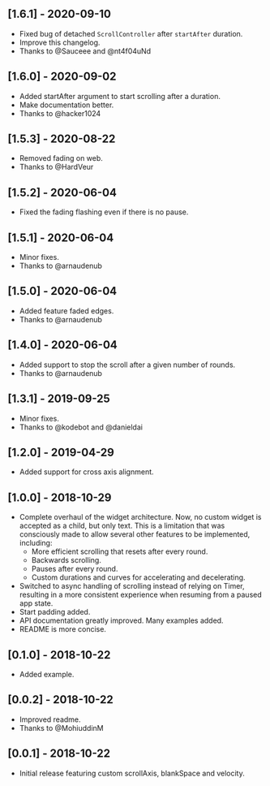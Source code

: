 ## [1.6.1] - 2020-09-10

* Fixed bug of detached `ScrollController` after `startAfter` duration.
* Improve this changelog.
* Thanks to @Sauceee and @nt4f04uNd

## [1.6.0] - 2020-09-02

* Added startAfter argument to start scrolling after a duration.
* Make documentation better.
* Thanks to @hacker1024

## [1.5.3] - 2020-08-22

* Removed fading on web.
* Thanks to @HardVeur

## [1.5.2] - 2020-06-04

* Fixed the fading flashing even if there is no pause.

## [1.5.1] - 2020-06-04

* Minor fixes.
* Thanks to @arnaudenub

## [1.5.0] - 2020-06-04

* Added feature faded edges.
* Thanks to @arnaudenub

## [1.4.0] - 2020-06-04

* Added support to stop the scroll after a given number of rounds.
* Thanks to @arnaudenub

## [1.3.1] - 2019-09-25

* Minor fixes.
* Thanks to @kodebot and @danieldai

## [1.2.0] - 2019-04-29

* Added support for cross axis alignment.

## [1.0.0] - 2018-10-29

* Complete overhaul of the widget architecture. Now, no custom widget is
  accepted as a child, but only text. This is a limitation that was consciously
  made to allow several other features to be implemented, including:
  * More efficient scrolling that resets after every round.
  * Backwards scrolling.
  * Pauses after every round.
  * Custom durations and curves for accelerating and decelerating.
* Switched to async handling of scrolling instead of relying on Timer,
  resulting in a more consistent experience when resuming from a paused app
  state.
* Start padding added.
* API documentation greatly improved. Many examples added.
* README is more concise.

## [0.1.0] - 2018-10-22

* Added example.

## [0.0.2] - 2018-10-22

* Improved readme.
* Thanks to @MohiuddinM

## [0.0.1] - 2018-10-22

* Initial release featuring custom scrollAxis, blankSpace and velocity.
